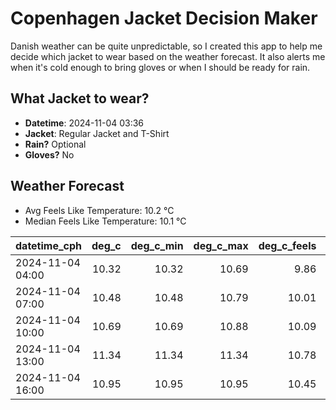 
# Copenhagen Jacket Decision Maker

Danish weather can be quite unpredictable, so I created this app to help me decide which jacket to wear based on the weather forecast. 
It also alerts me when it's cold enough to bring gloves or when I should be ready for rain.

## What Jacket to wear?

- **Datetime**: 2024-11-04 03:36
- **Jacket**: Regular Jacket and T-Shirt
- **Rain?** Optional
- **Gloves?** No

## Weather Forecast
- Avg Feels Like Temperature: 10.2 °C
- Median Feels Like Temperature: 10.1 °C

| datetime_cph     |   deg_c |   deg_c_min |   deg_c_max |   deg_c_feels | weather   | wind   | rain   |
|:-----------------|--------:|------------:|------------:|--------------:|:----------|:-------|:-------|
| 2024-11-04 04:00 |   10.32 |       10.32 |       10.69 |          9.86 | Clouds    | Low    | None   |
| 2024-11-04 07:00 |   10.48 |       10.48 |       10.79 |         10.01 | Rain      | Low    | Low    |
| 2024-11-04 10:00 |   10.69 |       10.69 |       10.88 |         10.09 | Clouds    | Low    | None   |
| 2024-11-04 13:00 |   11.34 |       11.34 |       11.34 |         10.78 | Clouds    | Low    | None   |
| 2024-11-04 16:00 |   10.95 |       10.95 |       10.95 |         10.45 | Rain      | Low    | Low    |
        
